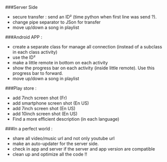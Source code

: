 ﻿###Server Side

- secure transfer : send an ID² (time python when first line was send ?).
- change pipe separator to JSon for transfer  
- move up/down a song in playlist

###Android APP :

- create a separate class for manage all connection (instead of a subclass in each class activity) 
- use the ID² 
- make a little remote in bottom on each activity
- show the progress bar on each activity (inside little remote). Use this progress bar to forward.
- move up/down a song in playlist

###Play store :
- add 7inch screen shot (Fr)
- add smartphone screen shot (En US)
- add 7inch screen shot (En US)
- add 10inch screen shot (En US)
- Find a more efficient description (in each language)

###In a perfect world :
- share all video/music url and not only youtube url
- make an auto-updater for the server side.
- check in app and server if the server and app version are compatible
- clean up and optimize all the code !!